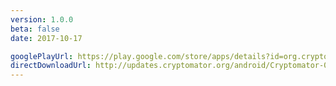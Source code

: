 ```yaml
---
version: 1.0.0
beta: false
date: 2017-10-17

googlePlayUrl: https://play.google.com/store/apps/details?id=org.cryptomator
directDownloadUrl: http://updates.cryptomator.org/android/Cryptomator-0.7.0.apk
---
```

